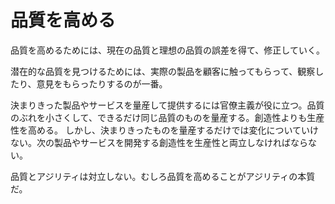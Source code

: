# 品質を高める

品質を高めるためには、現在の品質と理想の品質の誤差を得て、修正していく。

潜在的な品質を見つけるためには、実際の製品を顧客に触ってもらって、観察したり、意見をもらったりするのが一番。

決まりきった製品やサービスを量産して提供するには官僚主義が役に立つ。品質のぶれを小さくして、できるだけ同じ品質のものを量産する。創造性よりも生産性を高める。
しかし、決まりきったものを量産するだけでは変化についていけない。次の製品やサービスを開発する創造性を生産性と両立しなければならない。

品質とアジリティは対立しない。むしろ品質を高めることがアジリティの本質だ。
